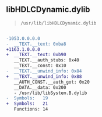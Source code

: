 ## libHDLCDynamic.dylib

> `/usr/lib/libHDLCDynamic.dylib`

```diff

-1053.0.0.0.0
-  __TEXT.__text: 0xba8
+1163.1.0.0.0
+  __TEXT.__text: 0xb90
   __TEXT.__auth_stubs: 0x40
   __TEXT.__const: 0x10
-  __TEXT.__unwind_info: 0x84
+  __TEXT.__unwind_info: 0x88
   __AUTH_CONST.__auth_got: 0x20
   __DATA.__data: 0x200
   - /usr/lib/libSystem.B.dylib
-  Symbols:   19
+  Symbols:   21
   Functions: 14
 

```
